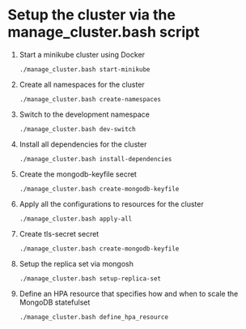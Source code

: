 # Setup the cluster via the manage_cluster.bash script

1. Start a minikube cluster using Docker
    ```
    ./manage_cluster.bash start-minikube
    ```

2. Create all namespaces for the cluster
    ```
    ./manage_cluster.bash create-namespaces
    ```

3. Switch to the development namespace
    ```
    ./manage_cluster.bash dev-switch
    ```

4. Install all dependencies for the cluster
    ```
    ./manage_cluster.bash install-dependencies
    ```

5. Create the mongodb-keyfile secret
    ```
    ./manage_cluster.bash create-mongodb-keyfile
    ```

6. Apply all the configurations to resources for the cluster
    ```
    ./manage_cluster.bash apply-all
    ```

7. Create tls-secret secret
    ```
    ./manage_cluster.bash create-mongodb-keyfile
    ```

8. Setup the replica set via mongosh
    ```
    ./manage_cluster.bash setup-replica-set
    ```

9.  Define an HPA resource that specifies how and when to scale the MongoDB statefulset
    ```
    ./manage_cluster.bash define_hpa_resource
    ```